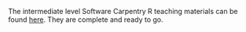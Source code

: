 The intermediate level Software Carpentry R teaching materials can be found [here](https://github.com/swcarpentry/bc/tree/master/intermediate/r). They are complete and ready to go.
